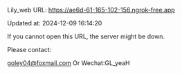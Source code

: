 Lily_web URL: https://ae6d-61-165-102-156.ngrok-free.app

Updated at: 2024-12-09 16:14:20

If you cannot open this URL, the server might be down.

Please contact: 

goley04@foxmail.com Or Wechat:GL_yeaH
